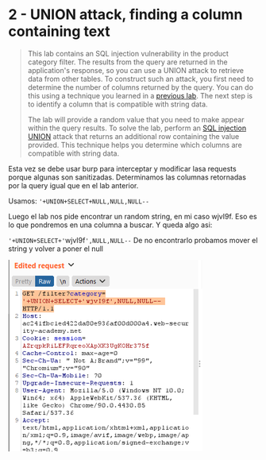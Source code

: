 # 2 - UNION attack, finding a column containing text

> This lab contains an SQL injection vulnerability in the product category filter. The results from the query are returned in the application's response, so you can use a UNION attack to retrieve data from other tables. To construct such an attack, you first need to determine the number of columns returned by the query. You can do this using a technique you learned in a [previous lab](https://portswigger.net/web-security/sql-injection/union-attacks/lab-determine-number-of-columns). The next step is to identify a column that is compatible with string data.
>
>  The lab will provide a random value that you need to make appear within the query results. To solve the lab, perform an [SQL injection UNION](https://portswigger.net/web-security/sql-injection/union-attacks) attack that returns an additional row containing the value provided. This technique helps you determine which columns are compatible with string data.

Esta vez se debe usar burp para interceptar y modificar lasa requests porque algunas son sanitizadas. Determinamos las columnas retornadas por la query igual que en el lab anterior. 

Usamos: `'+UNION+SELECT+NULL,NULL,NULL--`

Luego el lab nos pide encontrar un random string, en mi caso wjvI9f. Eso es lo que pondremos en una columna a buscar. Y queda algo asi:

`'+UNION+SELECT+'`wjvI9f`',NULL,NULL--` De no encontrarlo probamos mover el string y volver a poner el null

![](../../../.gitbook/assets/imagen%20%28618%29.png)

